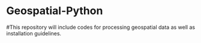 # Geospatial-Python

#This repository will include codes for processing geospatial data as well as installation guidelines.
